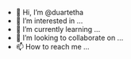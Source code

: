 - 👋 Hi, I’m @duartetha
- 👀 I’m interested in ...
- 🌱 I’m currently learning ...
- 💞️ I’m looking to collaborate on ...
- 📫 How to reach me ...

<!---
duartetha/duartetha is a ✨ special ✨ repository because its `README.md` (this file) appears on your GitHub profile.
You can click the Preview link to take a look at your changes.
--->
